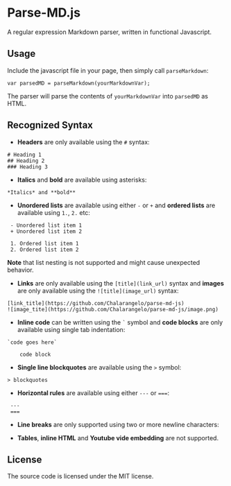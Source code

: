 # Parse-MD.js

A regular expression Markdown parser, written in functional Javascript.

## Usage

Include the javascript file in your page, then simply call `parseMarkdown`:

	var parsedMD = parseMarkdown(yourMarkdownVar);

The parser will parse the contents of `yourMarkdownVar` into `parsedMD` as HTML.

## Recognized Syntax

- **Headers** are only available using the `#` syntax:
```
# Heading 1
## Heading 2
### Heading 3
```

- **Italics** and **bold** are available using asterisks:
```
*Italics* and **bold**
```

- **Unordered lists** are available using either `-` or `+` and **ordered lists** are available using `1.`, `2.` etc:
```
 - Unordered list item 1
 + Unordered list item 2

 1. Ordered list item 1
 2. Ordered list item 2
```
**Note** that list nesting is not supported and might cause unexpected behavior.

- **Links** are only available using the `[title](link_url)` syntax and **images** are only available using the `![title](image_url)` syntax:
```
[link_title](https://github.com/Chalarangelo/parse-md-js)
![image_tite](https://github.com/Chalarangelo/parse-md-js/image.png)
```

- **Inline code** can be written using the `` ` `` symbol and **code blocks** are only available using single tab indentation:
```
`code goes here`

	code block
```

- **Single line blockquotes** are available using the `>` symbol:
```
> blockquotes
```

- **Horizontal rules** are available using either `---` or `===`:
```
 ---
 ===
```

- **Line breaks** are only supported using two or more newline characters:

- **Tables**, **inline HTML** and **Youtube vide embedding** are not supported.

## License

The source code is licensed under the MIT license.
